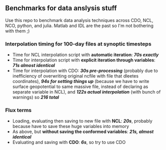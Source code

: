 ## Benchmarks for data anslysis stuff
Use this repo to benchmark data analysis techniques across CDO, NCL, NCO, python, and julia. Matlab and IDL are the past so I'm not bothering with them ;)

### Interpolation timing for 100-day files at synoptic timesteps

* Time for NCL interpolation script with **automatic iteration**: ***70s exactly***
* Time for interpolation script with **explicit iteration through variables**: ***71s almost identical***
* Time for interpolation with CDO: ***30s pre-processing*** (probably due to inefficiency of overwriting original ncfile with file that dleetes coordinates), ***94s for setting things up*** (because we have to write surface geopotential to same massive file, instead of declaring as separate variable in NCL), and ***122s actual interpolation*** (with bunch of warnings) so ***216 total***
 
### Flux terms
* Loading, evaluating then saving to new file with **NCL**: ***20s***, probably because have to save these huge variables into memory
* As above, but **without saving the conformed variables**: ***21s, almost identical***
* Evaluating and saving with **CDO**: ***6s***, so try to use CDO
